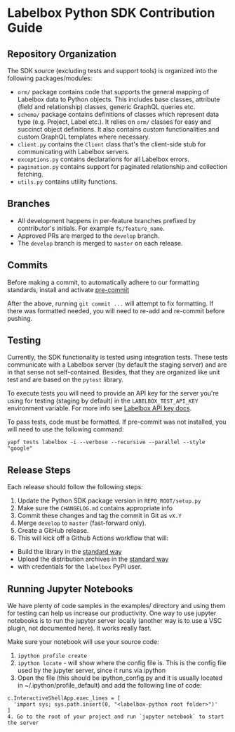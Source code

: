 # Labelbox Python SDK Contribution Guide

## Repository Organization

The SDK source (excluding tests and support tools) is organized into the
following packages/modules:
* `orm/` package contains code that supports the general mapping of Labelbox
  data to Python objects. This includes base classes, attribute (field and
  relationship) classes, generic GraphQL queries etc.
* `schema/` package contains definitions of classes which represent data type
  (e.g. Project, Label etc.). It relies on `orm/` classes for easy and succinct
  object definitions. It also contains custom functionalities and custom GraphQL
  templates where necessary.
* `client.py` contains the `Client` class that's the client-side stub for
  communicating with Labelbox servers.
* `exceptions.py` contains declarations for all Labelbox errors.
* `pagination.py` contains support for paginated relationship and collection
  fetching.
* `utils.py` contains utility functions.

## Branches

* All development happens in per-feature branches prefixed by contributor's
  initials. For example `fs/feature_name`.
* Approved PRs are merged to the `develop` branch.
* The `develop` branch is merged to `master` on each release.

## Commits

Before making a commit, to automatically adhere to our formatting standards,
install and activate [pre-commit](https://pre-commit.com/)

After the above, running `git commit ...` will attempt to fix formatting. If
there was formatted needed, you will need to re-add and re-commit before pushing.

## Testing

Currently, the SDK functionality is tested using integration tests. These tests
communicate with a Labelbox server (by default the staging server) and are in
that sense not self-contained. Besides, that they are organized like unit test
and are based on the `pytest` library.

To execute tests you will need to provide an API key for the server you're using
for testing (staging by default) in the `LABELBOX_TEST_API_KEY` environment
variable. For more info see [Labelbox API key docs](https://labelbox.helpdocs.io/docs/api/getting-started).

To pass tests, code must be formatted. If pre-commit was not installed, 
you will need to use the following command:

```shell
yapf tests labelbox -i --verbose --recursive --parallel --style "google"
```

## Release Steps

Each release should follow the following steps:

1. Update the Python SDK package version in `REPO_ROOT/setup.py`
2. Make sure the `CHANGELOG.md` contains appropriate info
3. Commit these changes and tag the commit in Git as `vX.Y`
4. Merge `develop` to `master` (fast-forward only).
5. Create a GitHub release.
6. This will kick off a Github Actions workflow that will:
  - Build the library in the [standard way](https://packaging.python.org/tutorials/packaging-projects/#generating-distribution-archives)
  - Upload the distribution archives in the [standard way](https://packaging.python.org/tutorials/packaging-projects/#uploading-the-distribution-archives)
 - with credentials for the `labelbox` PyPI user.
  
  ## Running Jupyter Notebooks
  
  We have plenty of code samples in the examples/ directory and using them for testing can help us increase our productivity. One way to use jupyter notebooks is to run the jupyter server locally (another way is to use a VSC plugin, not documented here). It works really fast.
  
  Make sure your notebook will use your source code:
  1. `ipython profile create`
  2. `ipython locate` - will show where the config file is. This is the config file used by the jupyter server, since it runs via ipython
  3. Open the file (this should be ipython_config.py and it is usually located in ~/.ipython/profile_default) and add the following line of code: 
  ```
  c.InteractiveShellApp.exec_lines = [
    'import sys; sys.path.insert(0, "<labelbox-python root folder>")'
  ]
  4. Go to the root of your project and run `jupyter notebook` to start the server
  
